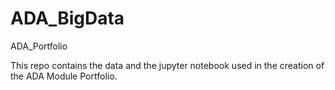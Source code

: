 # ADA_BigData
ADA_Portfolio

This repo contains the data and the jupyter notebook used in the creation of the ADA Module Portfolio.
